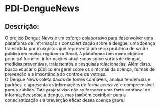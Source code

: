 # PDI-DengueNews

## Descrição:
O projeto Dengue News é um esforço colaborativo para desenvolver uma plataforma de informação e conscientização sobre a dengue, uma doença transmitida por mosquitos que representa um sério problema de saúde pública em muitas regiões do Brasil. A plataforma tem como objetivo principal fornecer informações atualizadas sobre surtos de dengue, medidas preventivas, tratamentos e pesquisas relacionadas. Além disso, busca educar o público em geral sobre os sintomas da doença, formas de prevenção e a importância do controle de vetores.  
O Dengue News coleta dados de fontes confiáveis, analisa tendências e padrões, e apresenta as informações de forma acessível e compreensível para o público. Este projeto visa não só fornecer uma fonte confiável de informações sobre a dengue, mas também contribuir para a conscientização e a prevenção eficaz dessa doença grave.
